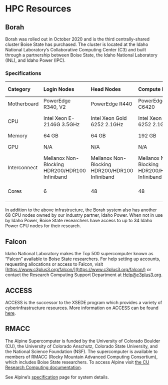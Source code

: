 
# HPC Resources
## Borah
Borah was rolled out in October 2020 and is the third centrally-shared cluster Boise State has purchased.
The cluster is located at the Idaho National Laboratory’s Collaborative Computing Center (C3) and built through a partnership between Boise State, the Idaho National Laboratory (INL), and Idaho Power (IPC).

### Specifications
| Category | Login Nodes | Head Nodes | Compute Nodes | V100 GPU Nodes | L40 GPU Nodes |High Memory Nodes |
| :--- | :--- | :--- | :--- | :--- | :--- | :--- |
| Motherboard | PowerEdge R340, V2 | PowerEdge R440 | PowerEdge C6420 | PowerEdge R740XD | PowerEdge R640MLK |
| CPU | Intel Xeon E-2146G 3.5GHz | Intel Xeon Gold 6252 2.1GHz | Intel Xeon Gold 6252 2.1GHz | Intel Xeon Gold 6252 2.1GHz | Intel Xeon Platinum 8562Y+ 2.8GHz | Intel Xeon Gold 6252 2.1GHz |
| Memory | 64 GB | 64 GB | 192 GB | 384 GB | 512 GB  | 768 GB |
| GPU | N/A | N/A | N/A | NVIDIA Tesla V100 (x2) | NVIDIA L40 (x4) | N/A |
| Interconnect | Mellanox Non-Blocking HDR200/HDR100 Infiniband | Mellanox Non-Blocking HDR200/HDR100 Infiniband | Mellanox Non-Blocking HDR200/HDR100 Infiniband | Mellanox Non-Blocking HDR200/HDR100 Infiniband | Mellanox Non-Blocking HDR200/HDR100 Infiniband | Mellanox Non-Blocking HDR200/HDR100 Infiniband |
| Cores | 6 | 48 | 48 | 5,120 CUDA/GPU + 48 CPU/node | 18,176 CUDA/GPU + 64 CPU/node | 48 |

In addition to the above infrastructure, the Borah system also has another 68 CPU nodes owned by our industry partner, Idaho Power. When not in use by Idaho Power, Boise State researchers have access to up to 34 Idaho Power CPU nodes for their research.

## Falcon
Idaho National Laboratory makes the Top 500 supercomputer known as “Falcon” available to Boise State researchers. For help setting up accounts, requesting allocations or access to Falcon, visit [https://www.c3plus3.org/falcon/](https://www.c3plus3.org/falcon/) or contact the Research Computing Support Department at [Help@c3plus3.org](mailto:help@c3plus3.org).

## ACCESS
ACCESS is the successor to the XSEDE program which provides a variety of cyberinfrastructure resources. More information on ACCESS can be found [here](https://access-ci.org/).

## RMACC
The Alpine Supercomputer is funded by the University of Colorado Boulder (CU), the University of Colorado Anschutz, Colorado State University, and the National Science Foundation (NSF). The supercomputer is available to members of RMACC (Rocky Mountain Advanced Computing Consortium), which includes Boise State researchers. To access Alpine visit [the CU Research Computing documentation](https://curc.readthedocs.io/en/latest/access/rmacc.html).

See Alpine’s [specification](https://curc.readthedocs.io/en/latest/clusters/alpine/alpine-hardware.html) page for system details.

